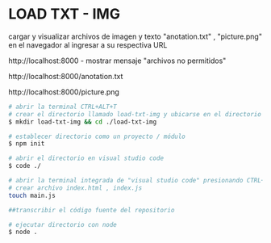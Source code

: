 # LOAD TXT - IMG

cargar y visualizar archivos de imagen y texto "anotation.txt" , "picture.png" en el navegador al ingresar a su respectiva URL

http://localhost:8000 - mostrar mensaje "archivos no permitidos"

http://localhost:8000/anotation.txt

http://localhost:8000/picture.png

```sh
# abrir la terminal CTRL+ALT+T
# crear el directorio llamado load-txt-img y ubicarse en el directorio de trabajo "load-txt-img"
$ mkdir load-txt-img && cd ./load-txt-img

# establecer directorio como un proyecto / módulo
$ npm init

# abrir el directorio en visual studio code
$ code ./

# abrir la terminal integrada de "visual studio code" presionando CTRL+I
# crear archivo index.html , index.js
touch main.js

##transcribir el código fuente del repositorio

# ejecutar directorio con node
$ node .
```